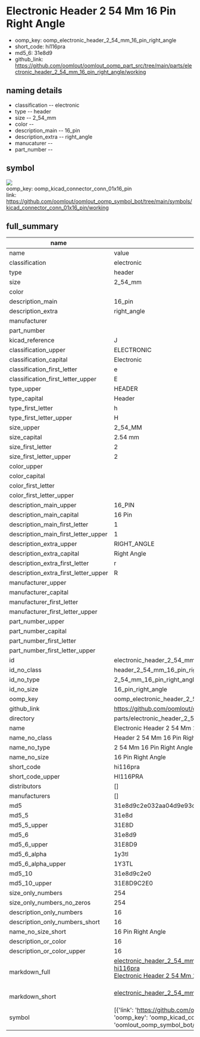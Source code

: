 # Electronic Header 2 54 Mm 16 Pin Right Angle

  
* oomp_key: oomp_electronic_header_2_54_mm_16_pin_right_angle 
* short_code: hi116pra
* md5_6: 31e8d9  
* github_link: https://github.com/oomlout/oomlout_oomp_part_src/tree/main/parts/electronic_header_2_54_mm_16_pin_right_angle/working  
## naming details
* classification -- electronic
* type -- header
* size -- 2_54_mm
* color -- 
* description_main -- 16_pin
* description_extra -- right_angle
* manucaturer -- 
* part_number -- 



## symbol

![](symbol/{index}/working/working_600.png)  
oomp_key: oomp_kicad_connector_conn_01x16_pin  
link: https://github.com/oomlout/oomlout_oomp_symbol_bot/tree/main/symbols/kicad_connector_conn_01x16_pin/working  


## full_summary
| name | value | 
| --- | --- | 
| name | value | 
| classification | electronic | 
| type | header | 
| size | 2_54_mm | 
| color |  | 
| description_main | 16_pin | 
| description_extra | right_angle | 
| manufacturer |  | 
| part_number |  | 
| kicad_reference | J | 
| classification_upper | ELECTRONIC | 
| classification_capital | Electronic | 
| classification_first_letter | e | 
| classification_first_letter_upper | E | 
| type_upper | HEADER | 
| type_capital | Header | 
| type_first_letter | h | 
| type_first_letter_upper | H | 
| size_upper | 2_54_MM | 
| size_capital | 2.54 mm | 
| size_first_letter | 2 | 
| size_first_letter_upper | 2 | 
| color_upper |  | 
| color_capital |  | 
| color_first_letter |  | 
| color_first_letter_upper |  | 
| description_main_upper | 16_PIN | 
| description_main_capital | 16 Pin | 
| description_main_first_letter | 1 | 
| description_main_first_letter_upper | 1 | 
| description_extra_upper | RIGHT_ANGLE | 
| description_extra_capital | Right Angle | 
| description_extra_first_letter | r | 
| description_extra_first_letter_upper | R | 
| manufacturer_upper |  | 
| manufacturer_capital |  | 
| manufacturer_first_letter |  | 
| manufacturer_first_letter_upper |  | 
| part_number_upper |  | 
| part_number_capital |  | 
| part_number_first_letter |  | 
| part_number_first_letter_upper |  | 
| id | electronic_header_2_54_mm_16_pin_right_angle | 
| id_no_class | header_2_54_mm_16_pin_right_angle | 
| id_no_type | 2_54_mm_16_pin_right_angle | 
| id_no_size | 16_pin_right_angle | 
| oomp_key | oomp_electronic_header_2_54_mm_16_pin_right_angle | 
| github_link | https://github.com/oomlout/oomlout_oomp_part_src/tree/main/parts/electronic_header_2_54_mm_16_pin_right_angle/working | 
| directory | parts/electronic_header_2_54_mm_16_pin_right_angle | 
| name | Electronic Header 2 54 Mm 16 Pin Right Angle | 
| name_no_class | Header 2 54 Mm 16 Pin Right Angle | 
| name_no_type | 2 54 Mm 16 Pin Right Angle | 
| name_no_size | 16 Pin Right Angle | 
| short_code | hi116pra | 
| short_code_upper | HI116PRA | 
| distributors | [] | 
| manufacturers | [] | 
| md5 | 31e8d9c2e032aa04d9e93c6191d0a73c | 
| md5_5 | 31e8d | 
| md5_5_upper | 31E8D | 
| md5_6 | 31e8d9 | 
| md5_6_upper | 31E8D9 | 
| md5_6_alpha | 1y3tl | 
| md5_6_alpha_upper | 1Y3TL | 
| md5_10 | 31e8d9c2e0 | 
| md5_10_upper | 31E8D9C2E0 | 
| size_only_numbers | 254 | 
| size_only_numbers_no_zeros | 254 | 
| description_only_numbers | 16 | 
| description_only_numbers_short | 16 | 
| name_no_size_short | 16 Pin Right Angle | 
| description_or_color | 16 | 
| description_or_color_upper | 16 | 
| markdown_full | [electronic_header_2_54_mm_16_pin_right_angle](https://github.com/oomlout/oomlout_oomp_part_src/tree/main/parts/electronic_header_2_54_mm_16_pin_right_angle/working)<br>[hi116pra](https://github.com/oomlout/oomlout_oomp_part_src/tree/main/parts/electronic_header_2_54_mm_16_pin_right_angle/working)<br>[Electronic Header 2 54 Mm 16 Pin Right Angle](https://github.com/oomlout/oomlout_oomp_part_src/tree/main/parts/electronic_header_2_54_mm_16_pin_right_angle/working)<br><br> | 
| markdown_short | [electronic_header_2_54_mm_16_pin_right_angle](https://github.com/oomlout/oomlout_oomp_part_src/tree/main/parts/electronic_header_2_54_mm_16_pin_right_angle/working)<br><br> | 
| symbol | [{'link': 'https://github.com/oomlout/oomlout_oomp_symbol_bot/tree/main/symbols/kicad_connector_conn_01x16_pin', 'oomp_key': 'oomp_kicad_connector_conn_01x16_pin', 'directory': 'oomlout_oomp_symbol_bot/symbols/kicad_connector_conn_01x16_pin//working/working.kicad_sym', 'index': 0}] | 
